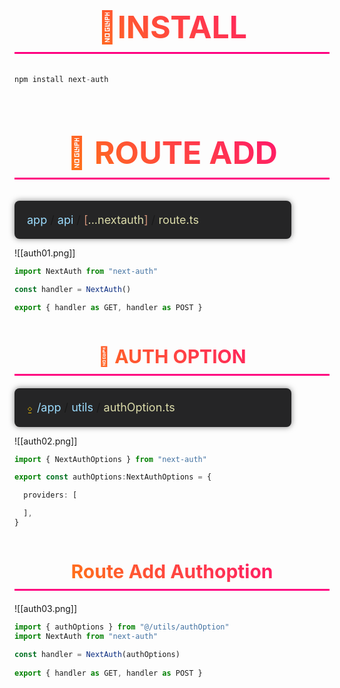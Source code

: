 
<h1 style="background: linear-gradient(45deg, #ff8c00, #ff0080); -webkit-background-clip: text; color: transparent; font-size: 50px; font-weight: bold; text-transform: uppercase; text-align: center; padding: 10px 20px; border-bottom: 3px solid #ff0080;">
        🚀Install
    </h1>

```ts
npm install next-auth
```

<h1 style="background: linear-gradient(45deg, #ff8c00, #ff0080); -webkit-background-clip: text; color: transparent; font-size: 50px; font-weight: bold; text-transform: uppercase; text-align: center; padding: 10px 20px; border-bottom: 3px solid #ff0080;">
        🚀 Route Add
    </h1>

 <div style="background-color: #252526; padding: 20px; border-radius: 8px; box-shadow: 0 0 10px rgba(0, 0, 0, 0.5); font-size: 18px; max-width: 80%; white-space: nowrap;">
        <span style="color: #9cdcfe;">app</span> / 
        <span style="color: #9cdcfe;">api</span> / 
        <span style="color: #ce9178;">[</span><span style="color: #dcdcaa;">...nextauth</span><span style="color: #ce9178;">]</span> / 
        <span style="color: #dcdcaa;">route.ts</span>
    </div>

![[auth01.png]]

```ts
import NextAuth from "next-auth"

const handler = NextAuth()

export { handler as GET, handler as POST }
```

<h1 style="background: linear-gradient(45deg, #ff8c00, #ff0080); -webkit-background-clip: text; color: transparent; font-size: 30px; font-weight: bold; text-transform: uppercase; text-align: center; padding: 10px 20px; border-bottom: 3px solid #ff0080;">
        🚀 Auth option
    </h1>


<div style="background-color: #252526; padding: 20px; border-radius: 8px; box-shadow: 0 0 10px rgba(0, 0, 0, 0.5); font-size: 18px; max-width: 80%; white-space: nowrap;">
        <span style="color: #ffcc00;">⍚</span>  
        <span style="color: #9cdcfe;">/app</span> / 
        <span style="color: #9cdcfe;">utils</span> / 
        <span style="color: #dcdcaa;">authOption.ts</span>
    </div>

![[auth02.png]]

```ts
import { NextAuthOptions } from "next-auth"

export const authOptions:NextAuthOptions = {

  providers: [

  ],
}
```



<h1 style="background: linear-gradient(45deg, #ff8c00, #ff0080); -webkit-background-clip: text; color: transparent; font-size: 30px; font-weight: bold; text-align: center; padding: 10px 20px; border-bottom: 3px solid #ff0080;">
        Route Add Authoption
    </h1>

![[auth03.png]]

```ts
import { authOptions } from "@/utils/authOption"
import NextAuth from "next-auth"

const handler = NextAuth(authOptions)
  
export { handler as GET, handler as POST }
```

